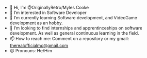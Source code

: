 - 👋 Hi, I’m @OriginallyRetro/Myles Cooke
- 👀 I’m interested in Software Developer
- 🌱 I’m currently learning Software development, and VideoGame development as an hobby.
- 💞️ I’m looking to find internships and apprentinceships on software development. As well as general continuous learning in the field.
- 📫 How to reach me: Comment on a repository or my gmail: therealofficialmc@gmail.com
- 😄 Pronouns: He/Him
